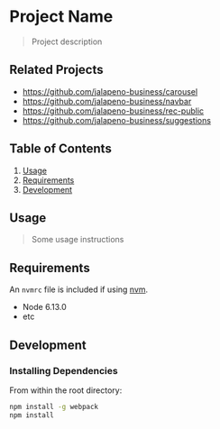 # Project Name

> Project description

## Related Projects

  - https://github.com/jalapeno-business/carousel
  - https://github.com/jalapeno-business/navbar
  - https://github.com/jalapeno-business/rec-public
  - https://github.com/jalapeno-business/suggestions

## Table of Contents

1. [Usage](#Usage)
1. [Requirements](#requirements)
1. [Development](#development)

## Usage

> Some usage instructions

## Requirements

An `nvmrc` file is included if using [nvm](https://github.com/creationix/nvm).

- Node 6.13.0
- etc

## Development

### Installing Dependencies

From within the root directory:

```sh
npm install -g webpack
npm install
```

